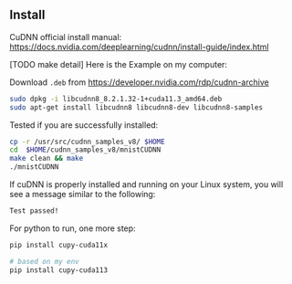 ## Install
CuDNN official install manual: https://docs.nvidia.com/deeplearning/cudnn/install-guide/index.html



[TODO make detail] Here is the Example on my computer:

Download `.deb` from https://developer.nvidia.com/rdp/cudnn-archive

```bash
sudo dpkg -i libcudnn8_8.2.1.32-1+cuda11.3_amd64.deb
sudo apt-get install libcudnn8 libcudnn8-dev libcudnn8-samples
```

Tested if you are successfully installed:
```bash
cp -r /usr/src/cudnn_samples_v8/ $HOME
cd  $HOME/cudnn_samples_v8/mnistCUDNN
make clean && make
./mnistCUDNN
```
If cuDNN is properly installed and running on your Linux system, you will see a message similar to the following:
```bash
Test passed!
```

For python to run, one more step:
```bash
pip install cupy-cuda11x

# based on my env
pip install cupy-cuda113
```
